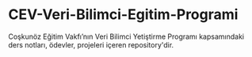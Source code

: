 # CEV-Veri-Bilimci-Egitim-Programi

Coşkunöz Eğitim Vakfı’nın Veri Bilimci Yetiştirme Programı kapsamındaki ders notları, ödevler, projeleri içeren repository'dir.
